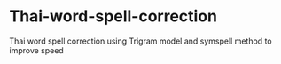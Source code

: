 # Thai-word-spell-correction
Thai word spell correction using Trigram model and symspell method to improve speed
